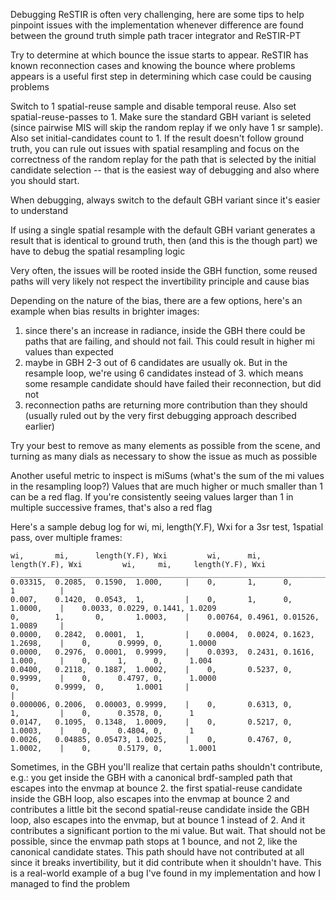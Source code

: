 Debugging ReSTIR is often very challenging, here are some tips to help pinpoint issues with the implementation
whenever difference are found between the ground truth simple path tracer integrator and ReSTIR-PT

Try to determine at which bounce the issue starts to appear. ReSTIR has known reconnection cases and knowing the bounce
where problems appears is a useful first step in determining which case could be causing problems

Switch to 1 spatial-reuse sample and disable temporal reuse. Also set spatial-reuse-passes to 1. Make sure the standard GBH variant is seleted (since pairwise MIS will skip the random replay if we only have 1 sr sample). Also set initial-candidates count to 1.
If the result doesn't follow ground truth, you can rule out issues with spatial resampling and focus on the correctness of the random replay for the path that is selected by the initial candidate selection -- that is the easiest way of debugging and also where you should start.

When debugging, always switch to the default GBH variant since it's easier to understand

If using a single spatial resample with the default GBH variant generates a result that is identical to ground truth, then (and this is the though part) we have to debug the spatial resampling logic

Very often, the issues will be rooted inside the GBH function, some reused paths will very likely not respect the invertibility principle and cause bias

Depending on the nature of the bias, there are a few options, here's an example when bias results in brighter images:

1. since there's an increase in radiance, inside the GBH there could be paths that are failing, and should not fail. This could result in higher mi values than expected
2. maybe in GBH 2-3 out of 6 candidates are usually ok. But in the resample loop, we're using 6 candidates instead of 3. which means some resample candidate should have failed their reconnection, but did not
3. reconnection paths are returning more contribution than they should (usually ruled out by the very first debugging approach described earlier)

Try your best to remove as many elements as possible from the scene, and turning as many dials as necessary to show the issue as much as possible

Another useful metric to inspect is miSums (what's the sum of the mi values in the resampling loop?)
Values that are much higher or much smaller than 1 can be a red flag. If you're consistently seeing values larger than 1 in multiple successive frames, that's also a red flag

Here's a sample debug log for wi, mi, length(Y.F), Wxi for a 3sr test, 1spatial pass, over multiple frames:

```
wi,       mi,      length(Y.F), Wxi         wi,      mi,     length(Y.F), Wxi         wi,     mi,     length(Y.F), Wxi
____________________________________________________________________________________________________________________
0.03315,  0.2085,  0.1590,  1.000,     |    0,       1,      0,       1          |
0.007,    0.1420,  0.0543,  1,         |    0,       1,      0,       1.0000,    |    0.0033, 0.0229, 0.1441, 1.0209
0,        1,       0,       1.0003,    |    0.00764, 0.4961, 0.01526, 1.0089     |
0.0000,   0.2842,  0.0001,  1,         |    0.0004,  0.0024, 0.1623,  1.2698,    |    0,      0.9999, 0,      1.0000
0.0000,   0.2976,  0.0001,  0.9999,    |    0.0393,  0.2431, 0.1616,  1.000,     |    0,      1,      0,      1.004
0.0400,   0.2118,  0.1887,  1.0002,    |    0,       0.5237, 0,       0.9999,    |    0,      0.4797, 0,      1.0000
0,        0.9999,  0,       1.0001     |                                         |
0.000006, 0.2006,  0.00003, 0.9999,    |    0,       0.6313, 0,       1,         |    0,      0.3578, 0,      1
0.0147,   0.1095,  0.1348,  1.0009,    |    0,       0.5217, 0,       1.0003,    |    0,      0.4804, 0,      1
0.0026,   0.04885, 0.05473, 1.0025,    |    0,       0.4767, 0,       1.0002,    |    0,      0.5179, 0,      1.0001
```

Sometimes, in the GBH you'll realize that certain paths shouldn't contribute, e.g.:
you get inside the GBH with a canonical brdf-sampled path that escapes into the envmap at bounce 2.
the first spatial-reuse candidate inside the GBH loop, also escapes into the envmap at bounce 2 and contributes a little bit
the second spatial-reuse candidate inside the GBH loop, also escapes into the envmap, but at bounce 1 instead of 2. And it contributes a significant portion to the mi value. But wait. That should not be possible, since the envmap path stops at 1 bounce, and not 2, like the canonical candidate states. This path should have not contributed at all since it breaks invertibility, but it did contribute when it shouldn't have. This is a real-world example of a bug I've found in my implementation and how I managed to find the problem
